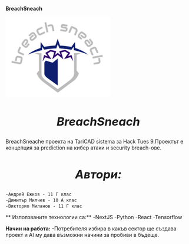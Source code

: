 **BreachSneach**

![Screenshot](logo.png)

## ***<h2 align="center">BreachSneach***</h1> 
BreachSneachе проекта на TariCAD sistema за Hack Tues 9.Проектът е концепция за prediction на кибер атаки и security breach-ове.

## ***<h2 align="center">Автори:***</h1> 
    -Андрей Ежков - 11 Г клас
    -Димитър Милчев - 10 А клас
    -Викторио Миланов - 11 Г клас

** Използваните технологии са:**
    -NextJS
    -Python
    -React
    -Tensorflow
    
**Начин на работа:**
    -Потребителя избира в какъв сектор ще създава проект и 
     AI му дава възможни начини за пробиви в бъдеще.
